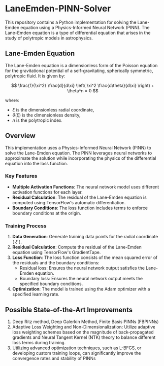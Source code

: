 # LaneEmden-PINN-Solver

This repository contains a Python implementation for solving the Lane-Emden equation using a Physics-Informed Neural Network (PINN). The Lane-Emden equation is a type of differential equation that arises in the study of polytropic models in astrophysics.

## Lane-Emden Equation

The Lane-Emden equation is a dimensionless form of the Poisson equation for the gravitational potential of a self-gravitating, spherically symmetric, polytropic fluid. It is given by:

$$ \frac{1}{\xi^2} \frac{d}{d\xi} \left( \xi^2 \frac{d\theta}{d\xi} \right) + \theta^n = 0 $$

where:
- $\xi$ is the dimensionless radial coordinate,
- $\theta(\xi)$ is the dimensionless density,
- $n$ is the polytropic index.

## Overview

This implementation uses a Physics-Informed Neural Network (PINN) to solve the Lane-Emden equation. The PINN leverages neural networks to approximate the solution while incorporating the physics of the differential equation into the loss function.

### Key Features

- **Multiple Activation Functions**: The neural network model uses different activation functions for each layer.
- **Residual Calculation**: The residual of the Lane-Emden equation is computed using TensorFlow's automatic differentiation.
- **Boundary Conditions**: The loss function includes terms to enforce boundary conditions at the origin.

### Training Process

1. **Data Generation**: Generate training data points for the radial coordinate \( $\xi$ \).
2. **Residual Calculation**: Compute the residual of the Lane-Emden equation using TensorFlow's GradientTape.
3. **Loss Function**: The loss function consists of the mean squared error of the residuals and the boundary conditions:
   - Residual loss: Ensures the neural network output satisfies the Lane-Emden equation.
   - Boundary loss: Ensures the neural network output meets the specified boundary conditions.
4. **Optimization**: The model is trained using the Adam optimizer with a specified learning rate.

## Possible State-of-the-Art Improvements

1. Deep Ritz method, Deep Galerkin Method, Finite Basis PINNs (FBPINNs)
2. Adaptive Loss Weighting and Non-Dimensionalization: Utilize adaptive loss weighting schemes based on the magnitude of back-propagated gradients and Neural Tangent Kernel (NTK) theory to balance different loss terms during training.
3. Utilizing advanced optimization techniques, such as L-BFGS, or developing custom training loops, can significantly improve the convergence rates and stability of PINNs

